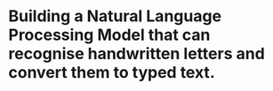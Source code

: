 # Building a Natural Language Processing Model that can recognise handwritten letters and convert them to typed text.
